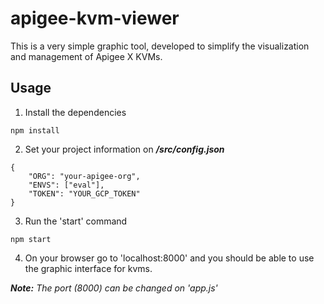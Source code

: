 # apigee-kvm-viewer

This is a very simple graphic tool, developed to simplify the visualization and management of Apigee X KVMs.

## Usage
1. Install the dependencies
```
npm install
```
2. Set your project information on ***/src/config.json***
```
{
    "ORG": "your-apigee-org",
    "ENVS": ["eval"],
    "TOKEN": "YOUR_GCP_TOKEN"
}
```
3. Run the 'start' command
```
npm start 
```

4. On your browser go to 'localhost:8000' and you should be able to use the graphic interface for kvms.

***Note:** The port (8000) can be changed on 'app.js'*

